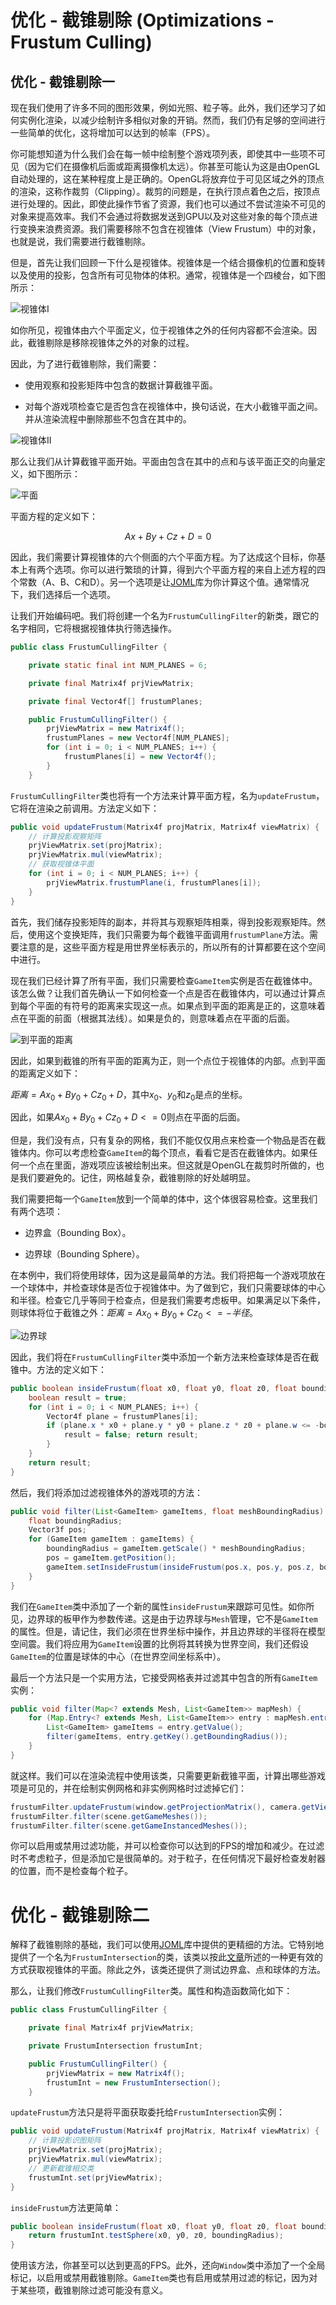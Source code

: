 # 优化 - 截锥剔除 (Optimizations - Frustum Culling)

## 优化 - 截锥剔除一

现在我们使用了许多不同的图形效果，例如光照、粒子等。此外，我们还学习了如何实例化渲染，以减少绘制许多相似对象的开销。然而，我们仍有足够的空间进行一些简单的优化，这将增加可以达到的帧率（FPS）。

你可能想知道为什么我们会在每一帧中绘制整个游戏项列表，即使其中一些项不可见（因为它们在摄像机后面或距离摄像机太远）。你甚至可能认为这是由OpenGL自动处理的，这在某种程度上是正确的。OpenGL将放弃位于可见区域之外的顶点的渲染，这称作裁剪（Clipping）。裁剪的问题是，在执行顶点着色之后，按顶点进行处理的。因此，即使此操作节省了资源，我们也可以通过不尝试渲染不可见的对象来提高效率。我们不会通过将数据发送到GPU以及对这些对象的每个顶点进行变换来浪费资源。我们需要移除不包含在视锥体（View Frustum）中的对象，也就是说，我们需要进行截锥剔除。

但是，首先让我们回顾一下什么是视锥体。视锥体是一个结合摄像机的位置和旋转以及使用的投影，包含所有可见物体的体积。通常，视锥体是一个四棱台，如下图所示：

![视锥体I](_static/25/view_frustum_i.png)

如你所见，视锥体由六个平面定义，位于视锥体之外的任何内容都不会渲染。因此，截锥剔除是移除视锥体之外的对象的过程。

因此，为了进行截锥剔除，我们需要：

* 使用观察和投影矩阵中包含的数据计算截锥平面。

* 对每个游戏项检查它是否包含在视锥体中，换句话说，在大小截锥平面之间。并从渲染流程中删除那些不包含在其中的。

![视锥体II](_static/25/view_frustum_ii.png)

那么让我们从计算截锥平面开始。平面由包含在其中的点和与该平面正交的向量定义，如下图所示：

![平面](_static/25/plane.png)

平面方程的定义如下：

$$Ax+By+Cz+D=0$$

因此，我们需要计算视锥体的六个侧面的六个平面方程。为了达成这个目标，你基本上有两个选项。你可以进行繁琐的计算，得到六个平面方程的来自上述方程的四个常数（A、B、C和D）。另一个选项是让[JOML](https://github.com/JOML-CI/JOML "JOML")库为你计算这个值。通常情况下，我们选择后一个选项。

让我们开始编码吧。我们将创建一个名为`FrustumCullingFilter`的新类，跟它的名字相同，它将根据视锥体执行筛选操作。

```java
public class FrustumCullingFilter {

    private static final int NUM_PLANES = 6;

    private final Matrix4f prjViewMatrix;

    private final Vector4f[] frustumPlanes;

    public FrustumCullingFilter() {
        prjViewMatrix = new Matrix4f();
        frustumPlanes = new Vector4f[NUM_PLANES];
        for (int i = 0; i < NUM_PLANES; i++) {
            frustumPlanes[i] = new Vector4f();
        }
    }
```

`FrustumCullingFilter`类也将有一个方法来计算平面方程，名为`updateFrustum`，它将在渲染之前调用。方法定义如下：

```java
public void updateFrustum(Matrix4f projMatrix, Matrix4f viewMatrix) {
    // 计算投影观察矩阵
    prjViewMatrix.set(projMatrix);
    prjViewMatrix.mul(viewMatrix);
    // 获取视锥体平面
    for (int i = 0; i < NUM_PLANES; i++) {
        prjViewMatrix.frustumPlane(i, frustumPlanes[i]);
    }
}
```

首先，我们储存投影矩阵的副本，并将其与观察矩阵相乘，得到投影观察矩阵。然后，使用这个变换矩阵，我们只需要为每个截锥平面调用`frustumPlane`方法。需要注意的是，这些平面方程是用世界坐标表示的，所以所有的计算都要在这个空间中进行。

现在我们已经计算了所有平面，我们只需要检查`GameItem`实例是否在截锥体中。该怎么做？让我们首先确认一下如何检查一个点是否在截锥体内，可以通过计算点到每个平面的有符号的距离来实现这一点。如果点到平面的距离是正的，这意味着点在平面的前面（根据其法线）。如果是负的，则意味着点在平面的后面。

![到平面的距离](_static/25/distance_to_plane.png)

因此，如果到截锥的所有平面的距离为正，则一个点位于视锥体的内部。点到平面的距离定义如下：

$距离=Ax_{0}+By_{0}+Cz_{0}+D$，其中$x_{0}$、$y_{0}$和$z_{0}$是点的坐标。

因此，如果$Ax_{0}+By_{0}+Cz_{0}+D <= 0$则点在平面的后面。

但是，我们没有点，只有复杂的网格，我们不能仅仅用点来检查一个物品是否在截锥体内。你可以考虑检查`GameItem`的每个顶点，看看它是否在截锥体内。如果任何一个点在里面，游戏项应该被绘制出来。但这就是OpenGL在裁剪时所做的，也是我们要避免的。记住，网格越复杂，截锥剔除的好处越明显。

我们需要把每一个`GameItem`放到一个简单的体中，这个体很容易检查。这里我们有两个选项：

* 边界盒（Bounding Box）。

* 边界球（Bounding Sphere）。

在本例中，我们将使用球体，因为这是最简单的方法。我们将把每一个游戏项放在一个球体中，并检查球体是否位于视锥体中。为了做到它，我们只需要球体的中心和半径。检查它几乎等同于检查点，但是我们需要考虑板甲。如果满足以下条件，则球体将位于截锥之外：$距离=Ax_{0}+By_{0}+Cz_{0} <= -半径$。

![边界球](_static/25/bounding_sphere.png)

因此，我们将在`FrustumCullingFilter`类中添加一个新方法来检查球体是否在截锥中。方法的定义如下：

```java
public boolean insideFrustum(float x0, float y0, float z0, float boundingRadius) {
    boolean result = true;
    for (int i = 0; i < NUM_PLANES; i++) {
        Vector4f plane = frustumPlanes[i];
        if (plane.x * x0 + plane.y * y0 + plane.z * z0 + plane.w <= -boundingRadius) {
            result = false; return result;
        }
    }
    return result;
}
```

然后，我们将添加过滤视锥体外的游戏项的方法：

```java
public void filter(List<GameItem> gameItems, float meshBoundingRadius) {
    float boundingRadius;
    Vector3f pos;
    for (GameItem gameItem : gameItems) {
        boundingRadius = gameItem.getScale() * meshBoundingRadius;
        pos = gameItem.getPosition();
        gameItem.setInsideFrustum(insideFrustum(pos.x, pos.y, pos.z, boundingRadius));
    }
}
```

我们在`GameItem`类中添加了一个新的属性`insideFrustum`来跟踪可见性。如你所见，边界球的板甲作为参数传递。这是由于边界球与`Mesh`管理，它不是`GameItem`的属性。但是，请记住，我们必须在世界坐标中操作，并且边界球的半径将在模型空间震。我们将应用为`GameItem`设置的比例将其转换为世界空间，我们还假设`GameItem`的位置是球体的中心（在世界空间坐标系中）。

最后一个方法只是一个实用方法，它接受网格表并过滤其中包含的所有`GameItem`实例：

```java
public void filter(Map<? extends Mesh, List<GameItem>> mapMesh) {
    for (Map.Entry<? extends Mesh, List<GameItem>> entry : mapMesh.entrySet()) {
        List<GameItem> gameItems = entry.getValue();
        filter(gameItems, entry.getKey().getBoundingRadius());
    }
}
```

就这样。我们可以在渲染流程中使用该类，只需要更新截锥平面，计算出哪些游戏项是可见的，并在绘制实例网格和非实例网格时过滤掉它们：

```java
frustumFilter.updateFrustum(window.getProjectionMatrix(), camera.getViewMatrix());
frustumFilter.filter(scene.getGameMeshes());
frustumFilter.filter(scene.getGameInstancedMeshes());
```

你可以启用或禁用过滤功能，并可以检查你可以达到的FPS的增加和减少。在过滤时不考虑粒子，但是添加它是很简单的。对于粒子，在任何情况下最好检查发射器的位置，而不是检查每个粒子。

# 优化 - 截锥剔除二

解释了截锥剔除的基础，我们可以使用[JOML](https://github.com/JOML-CI/JOML "JOML")库中提供的更精细的方法。它特别地提供了一个名为`FrustumIntersection`的类，该类以按此[文章](http://gamedevs.org/uploads/fast-extraction-viewing-frustum-planes-from-world-view-projection-matrix.pdf "paper")所述的一种更有效的方式获取视锥体的平面。除此之外，该类还提供了测试边界盒、点和球体的方法。

那么，让我们修改`FrustumCullingFilter`类。属性和构造函数简化如下：

```java
public class FrustumCullingFilter {

    private final Matrix4f prjViewMatrix;

    private FrustumIntersection frustumInt;

    public FrustumCullingFilter() {
        prjViewMatrix = new Matrix4f();
        frustumInt = new FrustumIntersection();
    }
```

`updateFrustum`方法只是将平面获取委托给`FrustumIntersection`实例：

```java
public void updateFrustum(Matrix4f projMatrix, Matrix4f viewMatrix) {
    // 计算投影识图矩阵
    prjViewMatrix.set(projMatrix);
    prjViewMatrix.mul(viewMatrix);
    // 更新截锥相交类
    frustumInt.set(prjViewMatrix);
}
```

`insideFrustum`方法更简单：

```java
public boolean insideFrustum(float x0, float y0, float z0, float boundingRadius) {
    return frustumInt.testSphere(x0, y0, z0, boundingRadius);
}
```

使用该方法，你甚至可以达到更高的FPS。此外，还向`Window`类中添加了一个全局标记，以启用或禁用截锥剔除。`GameItem`类也有启用或禁用过滤的标记，因为对于某些项，截锥剔除过滤可能没有意义。
